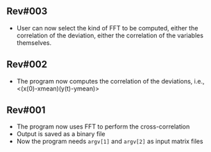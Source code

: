 Rev#003
-------
- User can now select the kind of FFT to be computed, either the correlation
  of the deviation, either the correlation of the variables themselves.

Rev#002
-------
- The program now computes the correlation of the deviations, i.e.,
  <(x(0)-xmean)(y(t)-ymean)>

Rev#001
-------
- The program now uses FFT to perform the cross-correlation
- Output is saved as a binary file
- Now the program needs `argv[1]` and `argv[2]` as input matrix files
